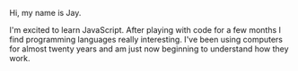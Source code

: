    Hi, my name is Jay.

   I'm excited to learn JavaScript. After playing with code for a few months I find programming languages really interesting. I've been using computers for almost twenty years and am just now beginning to understand how they work.